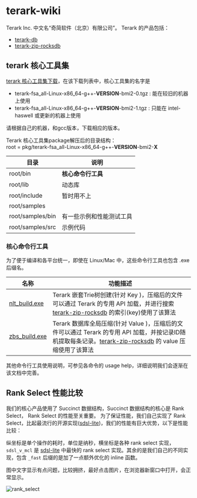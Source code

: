 # terark-wiki

Terark Inc. 中文名“奇简软件（北京）有限公司”。
Terark 的产品包括：
- [terark-db](https://github.com/Terark/terark-db)
- [terark-zip-rocksdb](https://github.com/Terark/terark-zip-rocksdb)

## terark 核心工具集

[terark 核心工具集下载](http://nark.cc/download/)，在该下载列表中，核心工具集的名字是
- terark-fsa_all-Linux-x86_64-g++-**VERSION**-bmi2-0.tgz : 能在较旧的机器上使用
- terark-fsa_all-Linux-x86_64-g++-**VERSION**-bmi2-1.tgz : 只能在 intel-haswell 或更新的机器上使用

请根据自己的机器，和gcc版本，下载相应的版本。

Terark 核心工具集package解压后的目录结构：<br>
root = pkg/terark-fsa_all-Linux-x86_64-g++-**VERSION**-bmi2-**X**<br>

|目录|说明|
--------|---------|
root/bin| **核心命令行工具** |
root/lib| 动态库 |
root/include| 暂时用不上 |
root/samples| |
root/samples/bin| 有一些示例和性能测试工具|
root/samples/src| 示例代码 |

### 核心命令行工具
为了便于编译和各平台统一，即使在 Linux/Mac 中，这些命令行工具也包含 .exe 后缀名。

|名称|功能描述  |
-----|-----|
[nlt_build.exe](tools/bin/nlt_build.exe.md)|Terark 嵌套Trie树创建(针对 Key )，压缩后的文件可以通过 Terark 的专用 API 加载，并进行搜索<br>[terark-zip-rocksdb](https://github.com/Terark/terark-zip-rocksdb) 的索引(key)使用了该算法|
[zbs_build.exe](tools/bin/zbs_build.exe.md)|Terark 数据库全局压缩(针对 Value )，压缩后的文件可以通过 Terark 的专用 API 加载，并按记录ID随机提取每条记录。[terark-zip-rocksdb](https://github.com/Terark/terark-zip-rocksdb) 的 value 压缩使用了该算法|


其他命令行工具使用说明，可参见各命令的 usage help，详细说明我们会逐渐在该文档中完善。

## Rank Select 性能比较

我们的核心产品使用了 Succinct 数据结构，Succinct 数据结构的核心是 Rank Select， Rank Select 的性能至关重要。
为了保证性能，我们自己实现了 Rank Select，比起最流行的开源实现([sdsl-lite](https://github.com/simongog/sdsl-lite))，我们的性能有巨大优势，以下是性能比较：

纵坐标是单个操作的耗时，单位是纳秒，横坐标是各种 rank select 实现，`sdsl_v_mcl` 是 [sdsl-lite](https://github.com/simongog/sdsl-lite) 中最快的 rank select 实现。其余的是我们自己的不同实现，包含 `_fast` 后缀的是加了一点额外优化的 inline 函数。

图中文字显示有点问题，比较拥挤，最好点击图片，在浏览器新窗口中打开，会正常显示。

![rank_select](https://cdn.rawgit.com/terark/terark-wiki-zh_cn/master/graphs/rank_select.svg)
